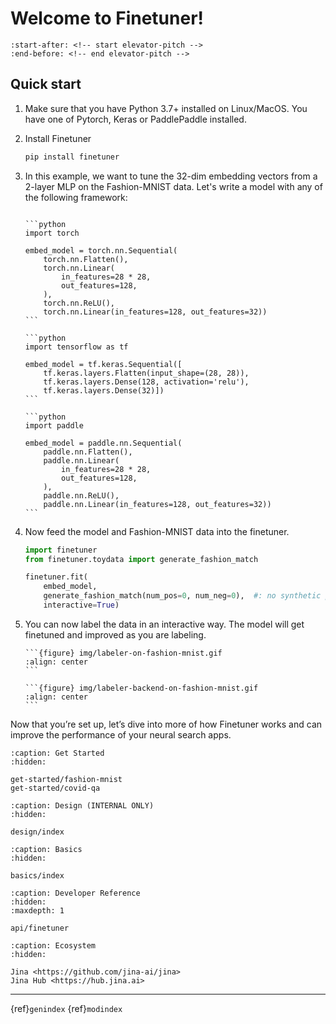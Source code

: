 # Welcome to Finetuner!

```{include} ../README.md
:start-after: <!-- start elevator-pitch -->
:end-before: <!-- end elevator-pitch -->
```

## Quick start

1. Make sure that you have Python 3.7+ installed on Linux/MacOS. You have one of Pytorch, Keras or PaddlePaddle installed.
2. Install Finetuner
   ```bash
   pip install finetuner
   ```
3. In this example, we want to tune the 32-dim embedding vectors from a 2-layer MLP on the Fashion-MNIST data. Let's write a model with any of the following framework:
   ````{tab} PyTorch
   
   ```python
   import torch
   
   embed_model = torch.nn.Sequential(
       torch.nn.Flatten(),
       torch.nn.Linear(
           in_features=28 * 28,
           out_features=128,
       ),
       torch.nn.ReLU(),
       torch.nn.Linear(in_features=128, out_features=32))
   ```
   
   ````
   ````{tab} Keras
   ```python
   import tensorflow as tf
   
   embed_model = tf.keras.Sequential([
       tf.keras.layers.Flatten(input_shape=(28, 28)),
       tf.keras.layers.Dense(128, activation='relu'),
       tf.keras.layers.Dense(32)])
   ```
   ````
   ````{tab} Paddle
   ```python
   import paddle
   
   embed_model = paddle.nn.Sequential(
       paddle.nn.Flatten(),
       paddle.nn.Linear(
           in_features=28 * 28,
           out_features=128,
       ),
       paddle.nn.ReLU(),
       paddle.nn.Linear(in_features=128, out_features=32))
   ```
   ````
4. Now feed the model and Fashion-MNIST data into the finetuner.
   ```python
   import finetuner
   from finetuner.toydata import generate_fashion_match
   
   finetuner.fit(
       embed_model,
       generate_fashion_match(num_pos=0, num_neg=0),  #: no synthetic positive & negative examples 
       interactive=True)
   ```

5. You can now label the data in an interactive way. The model will get finetuned and improved as you are labeling.
   
   ````{tab} Frontend
   ```{figure} img/labeler-on-fashion-mnist.gif
   :align: center
   ```
   ````
   
   ````{tab} Backend
   ```{figure} img/labeler-backend-on-fashion-mnist.gif
   :align: center
   ```
   ````

Now that you’re set up, let’s dive into more of how Finetuner works and can improve the performance of your neural search apps.


```{toctree}
:caption: Get Started
:hidden:

get-started/fashion-mnist
get-started/covid-qa
```


```{toctree}
:caption: Design (INTERNAL ONLY)
:hidden:

design/index
```

```{toctree}
:caption: Basics
:hidden:

basics/index
```


```{toctree}
:caption: Developer Reference
:hidden:
:maxdepth: 1

api/finetuner
```


```{toctree}
:caption: Ecosystem
:hidden:

Jina <https://github.com/jina-ai/jina>
Jina Hub <https://hub.jina.ai>
```

---
{ref}`genindex` {ref}`modindex`

